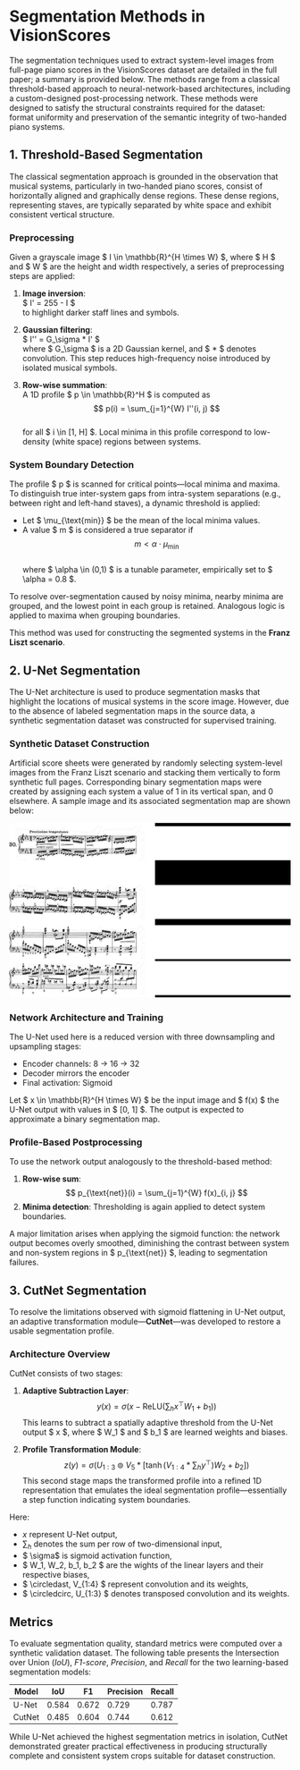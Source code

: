 # Segmentation Methods in VisionScores

The segmentation techniques used to extract system-level images from full-page piano scores in the VisionScores dataset are detailed in the full paper; a summary is provided below. The methods range from a classical threshold-based approach to neural-network-based architectures, including a custom-designed post-processing network. These methods were designed to satisfy the structural constraints required for the dataset: format uniformity and preservation of the semantic integrity of two-handed piano systems.


## 1. Threshold-Based Segmentation

The classical segmentation approach is grounded in the observation that musical systems, particularly in two-handed piano scores, consist of horizontally aligned and graphically dense regions. These dense regions, representing staves, are typically separated by white space and exhibit consistent vertical structure.

### Preprocessing

Given a grayscale image $ I \in \mathbb{R}^{H \times W} $, where $ H $ and $ W $ are the height and width respectively, a series of preprocessing steps are applied:

1. **Image inversion**:  
   $ I' = 255 - I $  
   to highlight darker staff lines and symbols.

2. **Gaussian filtering**:  
   $ I'' = G_\sigma * I' $  
   where $ G_\sigma $ is a 2D Gaussian kernel, and $ * $ denotes convolution. This step reduces high-frequency noise introduced by isolated musical symbols.

3. **Row-wise summation**:  
   A 1D profile $ p \in \mathbb{R}^H $ is computed as  
   $$
   p(i) = \sum_{j=1}^{W} I''(i, j)
   $$  
   for all $ i \in [1, H] $. Local minima in this profile correspond to low-density (white space) regions between systems.

### System Boundary Detection

The profile $ p $ is scanned for critical points—local minima and maxima. To distinguish true inter-system gaps from intra-system separations (e.g., between right and left-hand staves), a dynamic threshold is applied:

- Let $ \mu_{\text{min}} $ be the mean of the local minima values.
- A value $ m $ is considered a true separator if  
  $$
  m < \alpha \cdot \mu_{\text{min}}
  $$  
  where $ \alpha \in (0,1) $ is a tunable parameter, empirically set to $ \alpha = 0.8 $.

To resolve over-segmentation caused by noisy minima, nearby minima are grouped, and the lowest point in each group is retained. Analogous logic is applied to maxima when grouping boundaries.

This method was used for constructing the segmented systems in the **Franz Liszt scenario**.


## 2. U-Net Segmentation

The U-Net architecture is used to produce segmentation masks that highlight the locations of musical systems in the score image. However, due to the absence of labeled segmentation maps in the source data, a synthetic segmentation dataset was constructed for supervised training.

### Synthetic Dataset Construction

Artificial score sheets were generated by randomly selecting system-level images from the Franz Liszt scenario and stacking them vertically to form synthetic full pages. Corresponding binary segmentation maps were created by assigning each system a value of 1 in its vertical span, and 0 elsewhere. A sample image and its associated segmentation map are shown below:

![vision_scores_logo](../docs/synthetic_scoreMask.png)

### Network Architecture and Training

The U-Net used here is a reduced version with three downsampling and upsampling stages:

- Encoder channels: 8 → 16 → 32
- Decoder mirrors the encoder
- Final activation: Sigmoid

Let $ x \in \mathbb{R}^{H \times W} $ be the input image and $ f(x) $ the U-Net output with values in $ [0, 1] $. The output is expected to approximate a binary segmentation map.

### Profile-Based Postprocessing

To use the network output analogously to the threshold-based method:

1. **Row-wise sum**:
   $$
   p_{\text{net}}(i) = \sum_{j=1}^{W} f(x)_{i, j}
   $$
2. **Minima detection**:
   Thresholding is again applied to detect system boundaries.

A major limitation arises when applying the sigmoid function: the network output becomes overly smoothed, diminishing the contrast between system and non-system regions in $ p_{\text{net}} $, leading to segmentation failures.


## 3. CutNet Segmentation

To resolve the limitations observed with sigmoid flattening in U-Net output, an adaptive transformation module—**CutNet**—was developed to restore a usable segmentation profile.

### Architecture Overview

CutNet consists of two stages:

1. **Adaptive Subtraction Layer**:
   $$
   y(x) = \sigma \left(x - \text{ReLU}\left( \sum_h x^\top W_1 + b_1 \right) \right)
   $$
   This learns to subtract a spatially adaptive threshold from the U-Net output $ x $, where $ W_1 $ and $ b_1 $ are learned weights and biases.

2. **Profile Transformation Module**:
   $$
   z(y) = \sigma\left(U_{1:3} \circledcirc V_5 \ast \left[ \tanh \left( V_{1:4} \ast \sum_h y^\top \right) W_2 + b_2 \right]\right)
   $$
   This second stage maps the transformed profile into a refined 1D representation that emulates the ideal segmentation profile—essentially a step function indicating system boundaries.

Here:
- $x$ represent U-Net output,
- $\sum_h$ denotes the sum per row of two-dimensional input,
- $ \sigma$ is sigmoid activation function,
- $ W_1, W_2, b_1, b_2 $ are the wights of the linear layers and their respective biases,
- $ \circledast, V_{1:4} $ represent convolution and its weights,
- $ \circledcirc, U_{1:3} $ denotes transposed convolution and its weights.



## Metrics

To evaluate segmentation quality, standard metrics were computed over a synthetic validation dataset. The following table presents the Intersection over Union (*IoU*), *F1-score*, *Precision*, and *Recall* for the two learning-based segmentation models:

| Model  | IoU   | F1    | Precision | Recall |
|--------|-------|-------|-----------|--------|
| U-Net  | 0.584 | 0.672 | 0.729     | 0.787  |
| CutNet | 0.485 | 0.604 | 0.744     | 0.612  |

While U-Net achieved the highest segmentation metrics in isolation, CutNet demonstrated greater practical effectiveness in producing structurally complete and consistent system crops suitable for dataset construction.